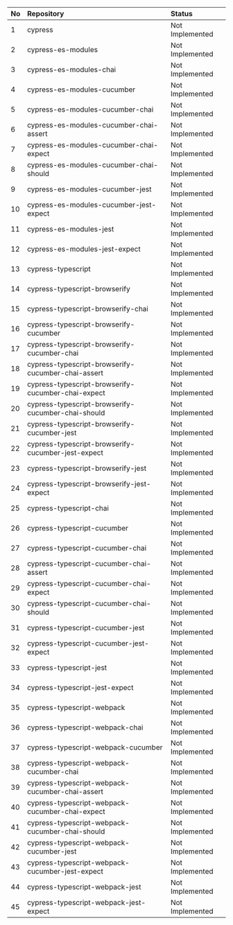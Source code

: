 | No | Repository                                         | Status          |
| :- | :------------------------------------------------- | :-------------- |
| 1  | cypress                                            | Not Implemented |
| 2  | cypress-es-modules                                 | Not Implemented |
| 3  | cypress-es-modules-chai                            | Not Implemented |
| 4  | cypress-es-modules-cucumber                        | Not Implemented |
| 5  | cypress-es-modules-cucumber-chai                   | Not Implemented |
| 6  | cypress-es-modules-cucumber-chai-assert            | Not Implemented |
| 7  | cypress-es-modules-cucumber-chai-expect            | Not Implemented |
| 8  | cypress-es-modules-cucumber-chai-should            | Not Implemented |
| 9  | cypress-es-modules-cucumber-jest                   | Not Implemented |
| 10 | cypress-es-modules-cucumber-jest-expect            | Not Implemented |
| 11 | cypress-es-modules-jest                            | Not Implemented |
| 12 | cypress-es-modules-jest-expect                     | Not Implemented |
| 13 | cypress-typescript                                 | Not Implemented |
| 14 | cypress-typescript-browserify                      | Not Implemented |
| 15 | cypress-typescript-browserify-chai                 | Not Implemented |
| 16 | cypress-typescript-browserify-cucumber             | Not Implemented |
| 17 | cypress-typescript-browserify-cucumber-chai        | Not Implemented |
| 18 | cypress-typescript-browserify-cucumber-chai-assert | Not Implemented |
| 19 | cypress-typescript-browserify-cucumber-chai-expect | Not Implemented |
| 20 | cypress-typescript-browserify-cucumber-chai-should | Not Implemented |
| 21 | cypress-typescript-browserify-cucumber-jest        | Not Implemented |
| 22 | cypress-typescript-browserify-cucumber-jest-expect | Not Implemented |
| 23 | cypress-typescript-browserify-jest                 | Not Implemented |
| 24 | cypress-typescript-browserify-jest-expect          | Not Implemented |
| 25 | cypress-typescript-chai                            | Not Implemented |
| 26 | cypress-typescript-cucumber                        | Not Implemented |
| 27 | cypress-typescript-cucumber-chai                   | Not Implemented |
| 28 | cypress-typescript-cucumber-chai-assert            | Not Implemented |
| 29 | cypress-typescript-cucumber-chai-expect            | Not Implemented |
| 30 | cypress-typescript-cucumber-chai-should            | Not Implemented |
| 31 | cypress-typescript-cucumber-jest                   | Not Implemented |
| 32 | cypress-typescript-cucumber-jest-expect            | Not Implemented |
| 33 | cypress-typescript-jest                            | Not Implemented |
| 34 | cypress-typescript-jest-expect                     | Not Implemented |
| 35 | cypress-typescript-webpack                         | Not Implemented |
| 36 | cypress-typescript-webpack-chai                    | Not Implemented |
| 37 | cypress-typescript-webpack-cucumber                | Not Implemented |
| 38 | cypress-typescript-webpack-cucumber-chai           | Not Implemented |
| 39 | cypress-typescript-webpack-cucumber-chai-assert    | Not Implemented |
| 40 | cypress-typescript-webpack-cucumber-chai-expect    | Not Implemented |
| 41 | cypress-typescript-webpack-cucumber-chai-should    | Not Implemented |
| 42 | cypress-typescript-webpack-cucumber-jest           | Not Implemented |
| 43 | cypress-typescript-webpack-cucumber-jest-expect    | Not Implemented |
| 44 | cypress-typescript-webpack-jest                    | Not Implemented |
| 45 | cypress-typescript-webpack-jest-expect             | Not Implemented |